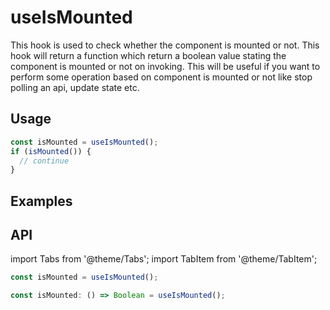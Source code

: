 # useIsMounted

This hook is used to check whether the component is mounted or not. This hook will return a function which return a boolean value stating the component is mounted or not on invoking. This will be useful if you want to perform some operation based on component is mounted or not like stop polling an api, update state etc.

## Usage

```typescript
const isMounted = useIsMounted();
if (isMounted()) {
  // continue
}
```

## Examples

## API

import Tabs from '@theme/Tabs';
import TabItem from '@theme/TabItem';

<Tabs>
<TabItem value="js" label="JavaScript">

```js
const isMounted = useIsMounted();
```

</TabItem>
<TabItem value="ts" label="Typescript">

```typescript
const isMounted: () => Boolean = useIsMounted();
```

</TabItem>

</Tabs>
